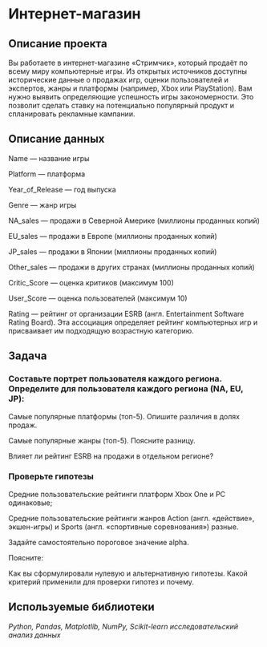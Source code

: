 # Интернет-магазин

## Описание проекта

Вы работаете в интернет-магазине «Стримчик», который продаёт по всему миру компьютерные игры. Из открытых источников доступны исторические данные о продажах игр, оценки пользователей и экспертов, жанры и платформы (например, Xbox или PlayStation). Вам нужно выявить определяющие успешность игры закономерности. Это позволит сделать ставку на потенциально популярный продукт и спланировать рекламные кампании.

## Описание данных

Name — название игры

Platform — платформа

Year_of_Release — год выпуска

Genre — жанр игры

NA_sales — продажи в Северной Америке (миллионы проданных копий)

EU_sales — продажи в Европе (миллионы проданных копий)

JP_sales — продажи в Японии (миллионы проданных копий)

Other_sales — продажи в других странах (миллионы проданных копий)

Critic_Score — оценка критиков (максимум 100)

User_Score — оценка пользователей (максимум 10)

Rating — рейтинг от организации ESRB (англ. Entertainment Software Rating Board). Эта ассоциация определяет рейтинг компьютерных игр и присваивает им подходящую возрастную категорию.

## Задача

### Составьте портрет пользователя каждого региона. Определите для пользователя каждого региона (NA, EU, JP):

Самые популярные платформы (топ-5). Опишите различия в долях продаж.

Самые популярные жанры (топ-5). Поясните разницу.

Влияет ли рейтинг ESRB на продажи в отдельном регионе?

### Проверьте гипотезы

Средние пользовательские рейтинги платформ Xbox One и PC одинаковые;

Средние пользовательские рейтинги жанров Action (англ. «действие», экшен-игры) и Sports (англ. «спортивные соревнования») разные.

Задайте самостоятельно пороговое значение alpha.

Поясните:

Как вы сформулировали нулевую и альтернативную гипотезы. Какой критерий применили для проверки гипотез и почему. 

## Используемые библиотеки
*Python, Pandas, Matplotlib, NumPy, Scikit-learn исследовательский анализ данных*

